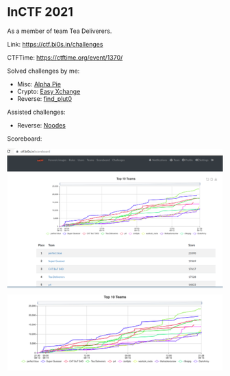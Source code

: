 # InCTF 2021

As a member of team Tea Deliverers.

Link: <https://ctf.bi0s.in/challenges>

CTFTime: <https://ctftime.org/event/1370/>

Solved challenges by me:

- Misc: [Alpha Pie](./alpha-pie.md)
- Crypto: [Easy Xchange](./easy-xchange.md)
- Reverse: [find_plut0](./find_plut0.md)

Assisted challenges:

- Reverse: [Noodes](./noodes.md)

Scoreboard:

![](./result_by_ztrix.png)

![](./Top%2010%20Teams.png)

